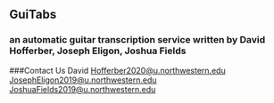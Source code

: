 ## GuiTabs
### an automatic guitar transcription service written by David Hofferber, Joseph Eligon, Joshua Fields

###Contact Us
David Hofferber2020@u.northwestern.edu
JosephEligon2019@u.northwestern.edu
JoshuaFields2019@u.northwestern.edu